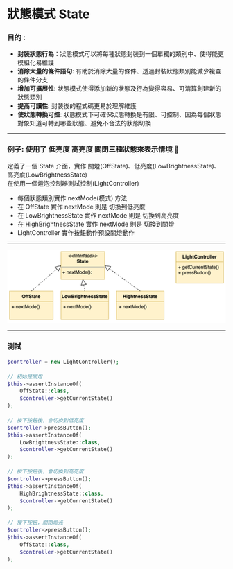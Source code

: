 # 狀態模式 State

### 目的 :
- **封裝狀態行為**：狀態模式可以將每種狀態封裝到一個單獨的類別中、使得能更模組化易維護
- **消除大量的條件語句**: 有助於消除大量的條件、透過封裝狀態類別能減少複查的條件分支
- **增加可擴展性**: 狀態模式使得添加新的狀態及行為變得容易、可清算創建新的狀態類別
- **提高可讀性**: 封裝後的程式碼更易於理解維護
- **使狀態轉換可控**: 狀態模式下可確保狀態轉換是有限、可控制、因為每個狀態對象知道可轉到哪些狀態、避免不合法的狀態切換

---
### 例子: 使用了 低亮度 高亮度 關閉三種狀態來表示情境 🤭

定義了一個 State 介面，實作 關燈(OffState)、低亮度(LowBrightnessState)、高亮度(LowBrightnessState)  
在使用一個燈泡控制器測試控制(LightController)

- 每個狀態類別實作 nextMode(模式) 方法
- 在 OffState 實作 nextMode 則是 切換到低亮度
- 在 LowBrightnessState 實作 nextMode 則是 切換到高亮度
- 在 HighBrightnessState 實作 nextMode 則是 切換到關燈
- LightController 實作按鈕動作預設關燈動作

---
![類別圖](https://raw.githubusercontent.com/yu-sooong/ting-image/main/php-desing-patterns/state.drawio.png)

---
### 測試


```php
$controller = new LightController();

// 初始是關燈
$this->assertInstanceOf(
    OffState::class,
    $controller->getCurrentState()
);

// 按下按鈕後，會切換到低亮度
$controller->pressButton();
$this->assertInstanceOf(
    LowBrightnessState::class,
    $controller->getCurrentState()
);

// 按下按鈕後，會切換到高亮度
$controller->pressButton();
$this->assertInstanceOf(
    HighBrightnessState::class,
    $controller->getCurrentState()
);

// 按下按鈕，關閉燈光
$controller->pressButton();
$this->assertInstanceOf(
    OffState::class,
    $controller->getCurrentState()
);
```

